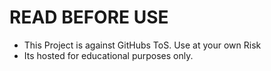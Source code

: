 # READ BEFORE USE
- This Project is against GitHubs ToS. Use at your own Risk
- Its hosted for educational purposes only.
